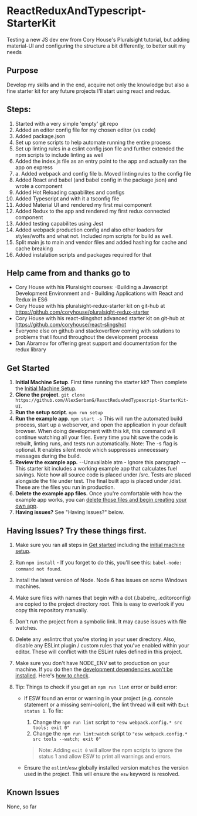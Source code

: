 # ReactReduxAndTypescript-StarterKit
Testing a new JS dev env from Cory House's Pluralsight tutorial, but adding material-UI and configuring the structure a bit differently, to better suit my needs


## Purpose
Develop my skills and in the end, acquire not only the knowledge but also a fine starter kit for any future projects I'll start using react and redux.

## Steps:
1. Started with a very simple 'empty' git repo
2. Added an editor config file for my chosen editor (vs code)
3. Added package.json
4. Set up some scripts to help automate running the entire process
5. Set up linting rules in a eslint config json file and further extended the npm scripts to include linting as well
6. Added the index.js file as an entry point to the app and actually ran the app on express
7. a. Added webpack and config file
  b. Moved linting rules to the config file
8. Added React and babel (and babel config in the package json) and wrote a component
9. Added Hot Reloading capabilites and configs
10. Added Typescript and with it a tsconfig file
11. Added Material UI and rendered my first mui component 
12. Added Redux to the app and rendered my first redux connected component 
13. Added testing capabilites using Jest
14. Added webpack production config and also other loaders for styles/woffs and what not. Included npm scripts for build as well.
15. Split main js to main and vendor files and added hashing for cache and cache breaking
16. Added instalation scripts and packages required for that

## Help came from and thanks go to
- Cory House with his Pluralsight courses: -Building a Javascript Development Environment and - Building Applications with React and Redux in ES6
- Cory House with his pluralsight-redux-starter kit on git-hub at https://github.com/coryhouse/pluralsight-redux-starter
- Cory House with his react-slingshot advanced starter kit on git-hub at https://github.com/coryhouse/react-slingshot
- Everyone else on github and stackoverflow coming with solutions to problems that I found throughout the development process
- Dan Abramov for offering great support and documentation for the redux library

## Get Started
1. **Initial Machine Setup**. First time running the starter kit? Then complete the [Initial Machine Setup](https://github.com/coryhouse/react-slingshot#initial-machine-setup).
2. **Clone the project**. `git clone https://github.com/AlexSerbanG/ReactReduxAndTypescript-StarterKit-UI`.
3. **Run the setup script**. `npm run setup`
4. **Run the example app**. `npm start -s`
This will run the automated build process, start up a webserver, and open the application in your default browser. When doing development with this kit, this command will continue watching all your files. Every time you hit save the code is rebuilt, linting runs, and tests run automatically. Note: The -s flag is optional. It enables silent mode which suppresses unnecessary messages during the build.
5. **Review the example app.** --Unavailable atm - Ignore this paragraph --This starter kit includes a working example app that calculates fuel savings. Note how all source code is placed under /src. Tests are placed alongside the file under test. The final built app is placed under /dist. These are the files you run in production.
6. **Delete the example app files.** Once you're comfortable with how the example app works, you can [delete those files and begin creating your own app](https://github.com/coryhouse/react-slingshot/blob/master/docs/FAQ.md#i-just-want-an-empty-starter-kit). 
7. **Having issues?** See "Having Issues?" below.



## Having Issues? Try these things first.
1. Make sure you ran all steps in [Get started](https://github.com/coryhouse/react-slingshot/blob/master/README.md#get-started) including the [initial machine setup](https://github.com/coryhouse/react-slingshot#initial-machine-setup).
2. Run `npm install` - If you forget to do this, you'll see this: `babel-node: command not found`.
3. Install the latest version of Node. Node 6 has issues on some Windows machines.
4. Make sure files with names that begin with a dot (.babelrc, .editorconfig) are copied to the project directory root. This is easy to overlook if you copy this repository manually.
5. Don't run the project from a symbolic link. It may cause issues with file watches.
6. Delete any .eslintrc that you're storing in your user directory. Also, disable any ESLint plugin / custom rules that you've enabled within your editor. These will conflict with the ESLint rules defined in this project.
7. Make sure you don't have NODE_ENV set to production on your machine. If you do then the [development dependencies won't be installed](https://github.com/coryhouse/react-slingshot/issues/400#issuecomment-290497767). Here's [how to check](http://stackoverflow.com/a/27939821/26180).
8. Tip: Things to check if you get an `npm run lint` error or build error:

    * If ESW found an error or warning in your project (e.g. console statement or a missing semi-colon), the lint thread will exit with `Exit status 1`. To fix: 

      1. Change the `npm run lint` script to `"esw webpack.config.* src tools; exit 0"`
      1. Change the `npm run lint:watch` script to `"esw webpack.config.* src tools --watch; exit 0"`

      > Note: Adding `exit 0` will allow the npm scripts to ignore the status 1 and allow ESW to print all warnings and errors.
  
    * Ensure the `eslint`/`esw` globally installed version matches the version used in the project. This will ensure the `esw` keyword is resolved.

## Known Issues
None, so far